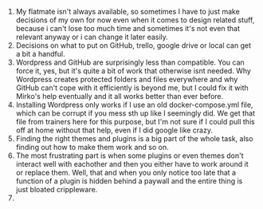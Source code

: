 1. My flatmate isn't always available, so sometimes I have to just make decisions of my own for now even when it comes to design related stuff, because i can't lose too much time and sometimes it's not even that relevant anyway or i can change it later easily.
2. Decisions on what to put on GitHub, trello, google drive or local can get a bit a handful.
3. Wordpress and GitHub are surprisingly less than compatible. You can force it, yes, but it's quite a bit of work that otherwise isnt needed. Why Wordpress creates protected folders and files everywhere and why GitHub can't cope with it efficiently is beyond me, but I could fix it with Mirko's help eventually and it all works better than ever before.
4. Installing Wordpress only works if I use an old docker-compose.yml file, which can be corrupt if you mess sth up like I seemingly did. We get that file from trainers here for this purpose, but I'm not sure if I could pull this off at home without that help, even if I did google like crazy.
5. Finding the right themes and plugins is a big part of the whole task, also finding out how to make them work and so on.
6. The most frustrating part is when some plugins or even themes don't interact well with eachother and then you either have to work around it or replace them. Well, that and when you only notice too late that a function of a plugin is hidden behind a paywall and the entire thing is just bloated crippleware.
7. 